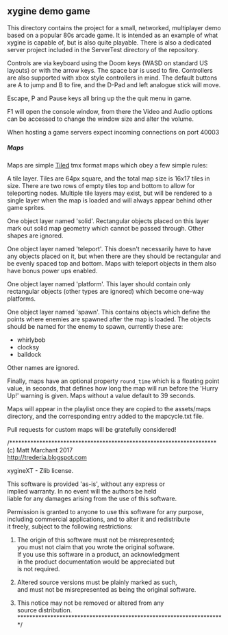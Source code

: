 xygine demo game
----------------

This directory contains the project for a small, networked,
multiplayer demo based on a popular 80s arcade game. It is
intended as an example of what xygine is capable of, but is also
quite playable. There is also a dedicated server project
included in the ServerTest directory of the repository.

Controls are via keyboard using the Doom keys (WASD on standard
US layouts) or with the arrow keys. The space bar is used to fire.
Controllers are also supported with xbox style controllers in
mind. The default buttons are A to jump and B to fire, and the
D-Pad and left analogue stick will move.

Escape, P and Pause keys all bring up the the quit menu in game.

F1 will open the console window, from there the Video and Audio
options can be accessed to change the window size and alter the
volume.

When hosting a game servers expect incoming connections on port 40003

##### Maps
Maps are simple [Tiled](http://www.mapeditor.org) tmx format maps
which obey a few simple rules:

A tile layer. Tiles are 64px square, and the total map size is 16x17
tiles in size. There are two rows of empty tiles top and bottom to allow
for teleporting nodes. Multiple tile layers may exist, but will be rendered
to a single layer when the map is loaded and will always appear behind
other game sprites.

One object layer named 'solid'. Rectangular objects placed on this layer
mark out solid map geometry which cannot be passed through. Other shapes
are ignored.

One object layer named 'teleport'. This doesn't necessarily have to have
any objects placed on it, but when there are they should be rectangular
and be evenly spaced top and bottom. Maps with teleport objects in them
also have bonus power ups enabled.

One object layer named 'platform'. This layer should contain only
rectangular objects (other types are ignored) which become one-way
platforms.

One object layer named 'spawn'. This contains objects which define the
points where enemies are spawned after the map is loaded. The objects
should be named for the enemy to spawn, currently these are:

* whirlybob
* clocksy
* balldock

Other names are ignored.

Finally, maps have an optional property `round_time` which is a floating
point value, in seconds, that defines how long the map will run before the
'Hurry Up!' warning is given. Maps without a value default to 39 seconds.

Maps will appear in the playlist once they are copied to the assets/maps
directory, and the corresponding entry added to the mapcycle.txt file.

Pull requests for custom maps will be gratefully considered!




/*********************************************************************  
(c) Matt Marchant 2017  
http://trederia.blogspot.com  

xygineXT - Zlib license.  

This software is provided 'as-is', without any express or  
implied warranty. In no event will the authors be held  
liable for any damages arising from the use of this software.  

Permission is granted to anyone to use this software for any purpose,  
including commercial applications, and to alter it and redistribute  
it freely, subject to the following restrictions:  

1. The origin of this software must not be misrepresented;  
you must not claim that you wrote the original software.  
If you use this software in a product, an acknowledgment  
in the product documentation would be appreciated but  
is not required.  

2. Altered source versions must be plainly marked as such,  
and must not be misrepresented as being the original software.  

3. This notice may not be removed or altered from any  
source distribution.  
*********************************************************************/ 